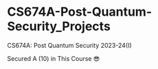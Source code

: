 # CS674A-Post-Quantum-Security_Projects
CS674A: Post Quantum Security 2023-24(I)

Secured A (10) in This Course 😎
